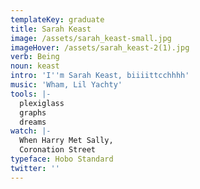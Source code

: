 ```yaml
---
templateKey: graduate
title: Sarah Keast
image: /assets/sarah_keast-small.jpg
imageHover: /assets/sarah_keast-2(1).jpg
verb: Being
noun: keast
intro: 'I''m Sarah Keast, biiiittcchhhh'
music: 'Wham, Lil Yachty'
tools: |-
  plexiglass
  graphs
  dreams
watch: |-
  When Harry Met Sally,
  Coronation Street
typeface: Hobo Standard
twitter: ''
---
```


